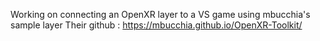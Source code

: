 Working on connecting an OpenXR layer to a VS game using mbucchia's sample layer
Their github : https://mbucchia.github.io/OpenXR-Toolkit/

